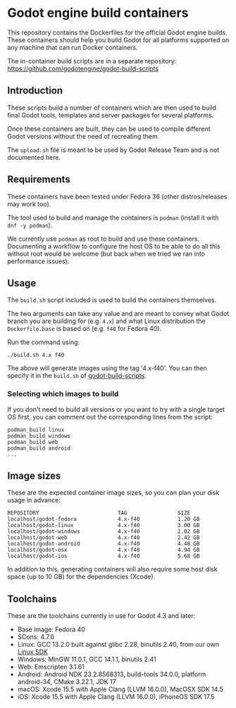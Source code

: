 # Godot engine build containers

This repository contains the Dockerfiles for the official Godot engine builds.
These containers should help you build Godot for all platforms supported on
any machine that can run Docker containers.

The in-container build scripts are in a separate repository:
https://github.com/godotengine/godot-build-scripts


## Introduction

These scripts build a number of containers which are then used to build final
Godot tools, templates and server packages for several platforms.

Once these containers are built, they can be used to compile different Godot
versions without the need of recreating them.

The `upload.sh` file is meant to be used by Godot Release Team and is not
documented here.


## Requirements

These containers have been tested under Fedora 36 (other distros/releases may work too).

The tool used to build and manage the containers is `podman` (install it with `dnf -y podman`).

We currently use `podman` as root to build and use these containers. Documenting a workflow to
configure the host OS to be able to do all this without root would be welcome (but back when we
tried we ran into performance issues).


## Usage

The `build.sh` script included is used to build the containers themselves.

The two arguments can take any value and are meant to convey what Godot branch
you are building for (e.g. `4.x`) and what Linux distribution the `Dockerfile.base`
is based on (e.g. `f40` for Fedora 40).

Run the command using:

    ./build.sh 4.x f40

The above will generate images using the tag '4.x-f40'.
You can then specify it in the `build.sh` of
[godot-build-scripts](https://github.com/godotengine/godot-build-scripts).


### Selecting which images to build

If you don't need to build all versions or you want to try with a single target OS first,
you can comment out the corresponding lines from the script:

    podman_build linux
    podman_build windows
    podman_build web
    podman_build android
    ...


## Image sizes

These are the expected container image sizes, so you can plan your disk usage in advance:

    REPOSITORY                         TAG                SIZE
    localhost/godot-fedora             4.x-f40            1.20 GB
    localhost/godot-linux              4.x-f40            3.00 GB
    localhost/godot-windows            4.x-f40            2.02 GB
    localhost/godot-web                4.x-f40            2.42 GB
    localhost/godot-android            4.x-f40            4.48 GB
    localhost/godot-osx                4.x-f40            4.94 GB
    localhost/godot-ios                4.x-f40            5.68 GB

In addition to this, generating containers will also require some host disk space
(up to 10 GB) for the dependencies (Xcode).


## Toolchains

These are the toolchains currently in use for Godot 4.3 and later:

- Base image: Fedora 40
- SCons: 4.7.0
- Linux: GCC 13.2.0 built against glibc 2.28, binutils 2.40, from our own [Linux SDK](https://github.com/godotengine/buildroot)
- Windows: MinGW 11.0.1, GCC 14.1.1, binutils 2.41
- Web: Emscripten 3.1.61
- Android: Android NDK 23.2.8568313, build-tools 34.0.0, platform android-34, CMake 3.22.1, JDK 17
- macOS: Xcode 15.5 with Apple Clang (LLVM 16.0.0), MacOSX SDK 14.5
- iOS: Xcode 15.5 with Apple Clang (LLVM 16.0.0), iPhoneOS SDK 17.5
